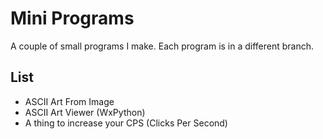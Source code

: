 # Mini Programs

A couple of small programs I make. Each program is in a different branch.

## List

- ASCII Art From Image
- ASCII Art Viewer (WxPython)
- A thing to increase your CPS (Clicks Per Second)
